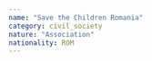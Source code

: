 ```yaml
---
name: "Save the Children Romania"
category: civil_society
nature: "Association"
nationality: ROM
---
```

    